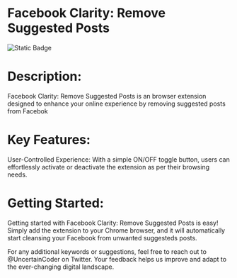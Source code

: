 # Facebook Clarity: Remove Suggested Posts

![Static Badge](https://img.shields.io/badge/Hello-Welcome-blue)

# Description:
Facebook Clarity: Remove Suggested Posts is an browser extension designed to enhance your online experience by removing suggested posts from Facebok

# Key Features:

User-Controlled Experience: With a simple ON/OFF toggle button, users can effortlessly activate or deactivate the extension as per their browsing needs.

# Getting Started:

Getting started with Facebook Clarity: Remove Suggested Posts is easy! Simply add the extension to your Chrome browser, and it will automatically start cleansing your Facebook from unwanted suggesteds posts. 

For any additional keywords or suggestions, feel free to reach out to @UncertainCoder on Twitter. Your feedback helps us improve and adapt to the ever-changing digital landscape.